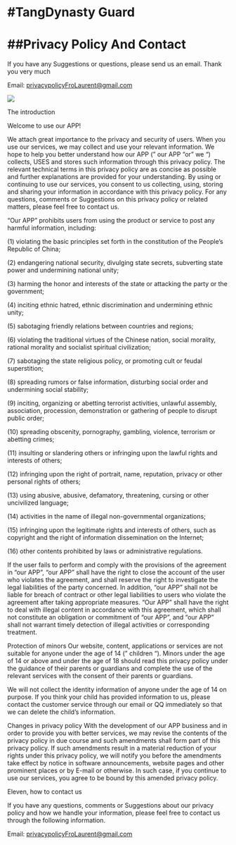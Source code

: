 #TangDynasty Guard
====
##Privacy Policy And Contact
====

If you have any Suggestions or questions, please send us an email. Thank you very much

Email: privacypolicyFroLaurent@gmail.com

![](https://is2-ssl.mzstatic.com/image/thumb/PurpleSource124/v4/a1/90/d8/a190d825-df8e-74ee-d659-f0638216a8c4/f528c285-08e0-48e3-a2a7-3b2c00332438_Simulator_Screen_Shot_-_iPhone_8_Plus_-_2020-11-04_at_22.56.07.png/1242x2688bb.png)


The introduction

Welcome to use our APP!

We attach great importance to the privacy and security of users. When you use our services, we may collect and use your relevant information. We hope to help you better understand how our APP (” our APP “or” we “) collects, USES and stores such information through this privacy policy. The relevant technical terms in this privacy policy are as concise as possible and further explanations are provided for your understanding. By using or continuing to use our services, you consent to us collecting, using, storing and sharing your information in accordance with this privacy policy. For any questions, comments or Suggestions on this privacy policy or related matters, please feel free to contact us.

“Our APP” prohibits users from using the product or service to post any harmful information, including:

(1) violating the basic principles set forth in the constitution of the People’s Republic of China;

(2) endangering national security, divulging state secrets, subverting state power and undermining national unity;

(3) harming the honor and interests of the state or attacking the party or the government;

(4) inciting ethnic hatred, ethnic discrimination and undermining ethnic unity;

(5) sabotaging friendly relations between countries and regions;

(6) violating the traditional virtues of the Chinese nation, social morality, rational morality and socialist spiritual civilization;

(7) sabotaging the state religious policy, or promoting cult or feudal superstition;

(8) spreading rumors or false information, disturbing social order and undermining social stability;

(9) inciting, organizing or abetting terrorist activities, unlawful assembly, association, procession, demonstration or gathering of people to disrupt public order;

(10) spreading obscenity, pornography, gambling, violence, terrorism or abetting crimes;

(11) insulting or slandering others or infringing upon the lawful rights and interests of others;

(12) infringing upon the right of portrait, name, reputation, privacy or other personal rights of others;

(13) using abusive, abusive, defamatory, threatening, cursing or other uncivilized language;

(14) activities in the name of illegal non-governmental organizations;

(15) infringing upon the legitimate rights and interests of others, such as copyright and the right of information dissemination on the Internet;

(16) other contents prohibited by laws or administrative regulations.

If the user fails to perform and comply with the provisions of the agreement in “our APP”, “our APP” shall have the right to close the account of the user who violates the agreement, and shall reserve the right to investigate the legal liabilities of the party concerned. In addition, “our APP” shall not be liable for breach of contract or other legal liabilities to users who violate the agreement after taking appropriate measures. “Our APP” shall have the right to deal with illegal content in accordance with this agreement, which shall not constitute an obligation or commitment of “our APP”, and “our APP” shall not warrant timely detection of illegal activities or corresponding treatment.

Protection of minors
Our website, content, applications or services are not suitable for anyone under the age of 14 (” children “). Minors under the age of 14 or above and under the age of 18 should read this privacy policy under the guidance of their parents or guardians and complete the use of the relevant services with the consent of their parents or guardians.

We will not collect the identity information of anyone under the age of 14 on purpose. If you think your child has provided information to us, please contact the customer service through our email or QQ immediately so that we can delete the child’s information.

Changes in privacy policy
With the development of our APP business and in order to provide you with better services, we may revise the contents of the privacy policy in due course and such amendments shall form part of this privacy policy. If such amendments result in a material reduction of your rights under this privacy policy, we will notify you before the amendments take effect by notice in software announcements, website pages and other prominent places or by E-mail or otherwise. In such case, if you continue to use our services, you agree to be bound by this amended privacy policy.

Eleven, how to contact us

If you have any questions, comments or Suggestions about our privacy policy and how we handle your information, please feel free to contact us through the following information.

Email: privacypolicyFroLaurent@gmail.com

